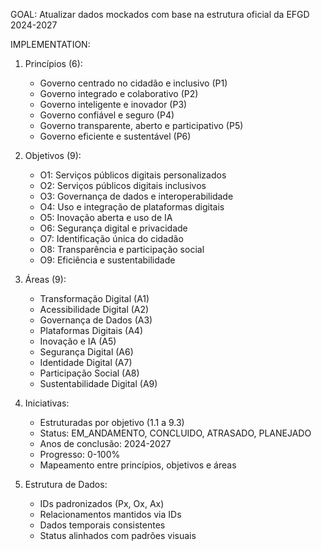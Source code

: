GOAL: Atualizar dados mockados com base na estrutura oficial da EFGD 2024-2027

IMPLEMENTATION:
1. Princípios (6):
   - Governo centrado no cidadão e inclusivo (P1)
   - Governo integrado e colaborativo (P2)
   - Governo inteligente e inovador (P3)
   - Governo confiável e seguro (P4)
   - Governo transparente, aberto e participativo (P5)
   - Governo eficiente e sustentável (P6)

2. Objetivos (9):
   - O1: Serviços públicos digitais personalizados
   - O2: Serviços públicos digitais inclusivos
   - O3: Governança de dados e interoperabilidade
   - O4: Uso e integração de plataformas digitais
   - O5: Inovação aberta e uso de IA
   - O6: Segurança digital e privacidade
   - O7: Identificação única do cidadão
   - O8: Transparência e participação social
   - O9: Eficiência e sustentabilidade

3. Áreas (9):
   - Transformação Digital (A1)
   - Acessibilidade Digital (A2)
   - Governança de Dados (A3)
   - Plataformas Digitais (A4)
   - Inovação e IA (A5)
   - Segurança Digital (A6)
   - Identidade Digital (A7)
   - Participação Social (A8)
   - Sustentabilidade Digital (A9)

4. Iniciativas:
   - Estruturadas por objetivo (1.1 a 9.3)
   - Status: EM_ANDAMENTO, CONCLUIDO, ATRASADO, PLANEJADO
   - Anos de conclusão: 2024-2027
   - Progresso: 0-100%
   - Mapeamento entre princípios, objetivos e áreas

5. Estrutura de Dados:
   - IDs padronizados (Px, Ox, Ax)
   - Relacionamentos mantidos via IDs
   - Dados temporais consistentes
   - Status alinhados com padrões visuais
